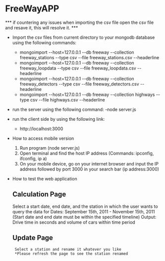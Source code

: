 # FreeWayAPP

*** if countering any issues when importing the csv file open the csv file and resave it, this will resolve it. ***
* Import the csv files from current directory to your mongodb database using the following commands:
    - mongoimport --host=127.0.0.1 --db freeway --collection freeway_stations --type csv --file freeway_stations.csv --headerline
    - mongoimport --host=127.0.0.1 --db freeway --collection freeway_loopdata --type csv --file freeway_loopdata.csv --headerline
    - mongoimport --host=127.0.0.1 --db freeway --collection freeway_detectors --type csv --file freeway_detectors.csv --headerline
    - mongoimport --host=127.0.0.1 --db freeway --collection highways --type csv --file highways.csv --headerline

* run the server using the following command:
    -node server.js

* run the client side by using the following link:
    - http://localhost:3000
    
  
* How to access mobile version
    1. Run program (node server.js)
    2. Open terminal and find the host IP address (Commands: ipconfig, ifconfig, ip a)
    3. On your mobile device, go on your internet browser and input the IP address followed by port 3000 in your search bar
      (ip address:3000)
   
    
 * How to test the web application
 
    Calculation Page
    -----------------
    Select a start date, end date, and the station in which the user wants to query the data for 
        Dates: September 15th, 2011 - November 15th, 2011
        (Start date and end date must be within the specified timeline)
        Output: Drive time in seconds and volume of cars within time period
    
    Update Page
    -----------
        Select a station and rename it whatever you like
        *Please refresh the page to see the station renamed
    
